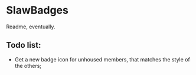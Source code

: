 # SlawBadges

Readme, eventually.

## Todo list:
*  Get a new badge icon for unhoused members, that matches the style of the others;